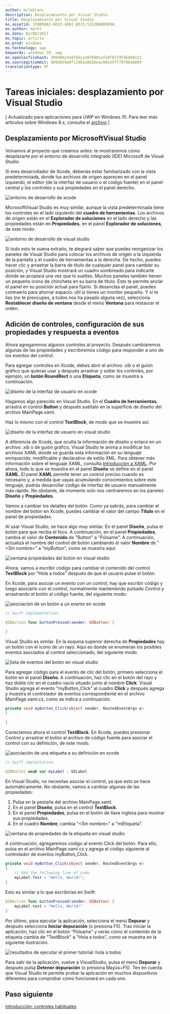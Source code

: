 ```yaml
---
author: mcleblanc
description: Desplazamiento por Visual Studio
title: Desplazamiento por Visual Studio
ms.assetid: 7FBB50A2-6D22-4082-B333-5153DADDDE9A
ms.author: markl
ms.date: 02/08/2017
ms.topic: article
ms.prod: windows
ms.technology: uwp
keywords: windows 10, uwp
ms.openlocfilehash: 30849b23e9fbdca38f8401afe0f6f7df4b498121
ms.sourcegitcommit: 909d859a0f11981a8d1beac0da35f779786a6889
translationtype: HT
---
```

# <a name="getting-started-getting-around-in-visual-studio"></a>Tareas iniciales: desplazamiento por Visual Studio

\[ Actualizado para aplicaciones para UWP en Windows 10. Para leer más artículos sobre Windows 8.x, consulta el [archivo](http://go.microsoft.com/fwlink/p/?linkid=619132) \]

## <a name="getting-around-in-microsoft-visual-studio"></a>Desplazamiento por MicrosoftVisual Studio

Volvamos al proyecto que creamos antes: te mostraremos cómo desplazarte por el entorno de desarrollo integrado (IDE) Microsoft de Visual Studio.

Si eres desarrollador de Xcode, deberías estar familiarizado con la vista predeterminada, donde los archivos de origen aparecen en el panel izquierdo, el editor (de la interfaz de usuario o el código fuente) en el panel central y los controles y sus propiedades en el panel derecho.

![entorno de desarrollo de xcode](images/ios-to-uwp/xcode-ide.png)

MicrosoftVisual Studio es muy similar, aunque la vista predeterminada tiene los controles en el lado izquierdo del **cuadro de herramientas**. Los archivos de origen están en el **Explorador de soluciones** en el lado derecho y las propiedades están en **Propiedades**, en el panel **Explorador de soluciones**, de este modo:

![entorno de desarrollo de visual studio](images/ios-to-uwp/vs-ide.png)

Si todo esto te suena extraño, te alegrará saber que puedes reorganizar los paneles de Visual Studio para colocar los archivos de origen a la izquierda de la pantalla y el cuadro de herramientas a la derecha. De hecho, puedes hacer clic y arrastrar la barra de título de cualquier panel para cambiar su posición, y Visual Studio mostrará un cuadro sombreado para indicarte dónde se acoplará una vez que lo sueltes. Muchos paneles también tienen un pequeño icono de chincheta en su barra de título. Esto te permite anclar el panel en su posición actual para fijarlo. Si desanclas el panel, puedes contraerlo para ahorrar espacio: útil si tienes un monitor pequeño. Y si te lías (no te preocupes, a todos nos ha pasado alguna vez), selecciona **Restablecer diseño de ventana** desde el menú **Ventana** para restaurar el orden.

## <a name="adding-controls-setting-their-properties-and-responding-to-events"></a>Adición de controles, configuración de sus propiedades y respuesta a eventos

Ahora agregaremos algunos controles al proyecto. Después cambiaremos algunas de las propiedades y escribiremos código para responder a uno de los eventos del control.

Para agregar controles en Xcode, debes abrir el archivo .xib o el guión gráfico que quieras usar y después arrastrar y soltar los controles, por ejemplo, un **botón RoundRect** o una **Etiqueta**, como se muestra a continuación.

![diseño de la interfaz de usuario en xcode](images/ios-to-uwp/xcode-add-button-label.png)

Hagamos algo parecido en Visual Studio. En el **Cuadro de herramientas**, arrastra el control **Button** y después suéltalo en la superficie de diseño del archivo MainPage.xaml.

Haz lo mismo con el control **TextBlock**, de modo que se muestre así:

![diseño de la interfaz de usuario en visual studio](images/ios-to-uwp/vs-add-button-label.png)

A diferencia de Xcode, que oculta la información de diseño y enlace en un archivo .xib o de guión gráfico, Visual Studio te anima a modificar los archivos XAML donde se guarda esta información en su lenguaje enriquecido, modificable y declarativo de estilo XML. Para obtener más información sobre el lenguaje XAML, consulta [Introducción a XAML](https://msdn.microsoft.com/library/windows/apps/mt185595). Por ahora, todo lo que se muestra en el panel **Diseño** se define en el panel **XAML**. El panel **XAML** permite tener un control preciso cuando es necesario y, a medida que vayas acumulando conocimientos sobre este lenguaje, podrás desarrollar código de interfaz de usuario manualmente más rápido. No obstante, de momento solo nos centraremos en los paneles **Diseño** y **Propiedades**.

Vamos a cambiar los detalles del botón. Como ya sabrás, para cambiar el nombre del botón en Xcode, puedes cambiar el valor del campo **Título** en el panel de propiedades.

Al usar Visual Studio, se hace algo muy similar. En el panel **Diseño**, pulsa el botón para que reciba el foco. A continuación, en el panel **Propiedades**, cambia el valor de **Contenido** de "Button" a "Púlsame". A continuación, actualiza el nombre del control de botón cambiando el valor **Nombre** de "&lt;Sin nombre&gt;" a "myButton", como se muestra aquí:

![ventana propiedades del botón en visual studio](images/ios-to-uwp/vs-button-properties.png)

Ahora, vamos a escribir código para cambiar el contenido del control **TextBlock** por "Hola a todos" después de que el usuario pulse el botón.

En Xcode, para asociar un evento con un control, hay que escribir código y luego asociarlo con el control, normalmente manteniendo pulsado Control y arrastrando el botón al código fuente, del siguiente modo:

![asociación de un botón a un evento en xcode](images/ios-to-uwp/xcode-add-button-event.png)

```swift
// Swift implementation.

@IBAction func buttonPressed(sender: UIButton) {
    
}
```

Visual Studio es similar. En la esquina superior derecha de **Propiedades** hay un botón con el icono de un rayo. Aquí es donde se enumeran los posibles eventos asociados al control seleccionado, del siguiente modo:

![lista de eventos del botón en visual studio](images/ios-to-uwp/vs-button-event.png)

Para agregar código para el evento de clic del botón, primero selecciona el botón en el panel **Diseño**. A continuación, haz clic en el botón del rayo y haz doble clic en el cuadro vacío situado junto al nombre **Click**. Visual Studio agrega el evento "myButton\_Click" al cuadro **Click** y después agrega y muestra el controlador de eventos correspondiente en el archivo MainPage.xaml.cs, como se indica a continuación.

```csharp
private void myButton_Click(object sender, RoutedEventArgs e)
{

}
```

Conectemos ahora el control **TextBlock**. En Xcode, puedes presionar Control y arrastrar el botón al archivo de código fuente para asociar el control con su definición, de este modo.

![asociación de una etiqueta a su definición en xcode](images/ios-to-uwp/xcode-add-button-reference.png)

```swift
// Swift implentation.

@IBOutlet weak var myLabel : UILabel
```

En Visual Studio, no necesitas asociar el control, ya que esto se hace automáticamente. No obstante, vamos a cambiar algunas de las propiedades:

1.  Pulsa en la pestaña del archivo MainPage.xaml.
2.  En el panel **Diseño**, pulsa en el control **TextBlock**.
3.  En el panel **Propiedades**, pulsa en el botón de llave inglesa para mostrar sus propiedades.
4.  En el cuadro **Nombre**, cambia "&lt;Sin nombre&gt;" a "miEtiqueta".

![ventana de propiedades de la etiqueta en visual studio](images/ios-to-uwp/vs-label-properties.png)

A continuación, agregaremos código al evento Click del botón. Para ello, pulsa en el archivo MainPage.xaml.cs y agrega el código siguiente al controlador de eventos myButton\_Click.

```csharp
private void myButton_Click(object sender, RoutedEventArgs e)
{
    // Add the following line of code.    
    myLabel.Text = "Hello, World!";
}
```

Esto es similar a lo que escribirías en Swift:

```swift
@IBAction func buttonPressed(sender: UIButton) {
    myLabel.text = "Hello, World!"
}
```

Por último, para ejecutar la aplicación, selecciona el menú **Depurar** y después selecciona **Iniciar depuración** (o presiona F5). Tras iniciar la aplicación, haz clic en el botón "Púlsame" y verás cómo el contenido de la etiqueta cambia de "TextBlock" a "Hola a todos", como se muestra en la siguiente ilustración.

![resultados de ejecutar el primer tutorial: hola a todos](images/ios-to-uwp/vs-hello-world.png)

Para salir de la aplicación, vuelve a VisualStudio, pulsa el menú **Depurar** y después pulsa **Detener depuración** (o presiona Mayús+F5). Ten en cuenta que Visual Studio te permite probar la aplicación en muchos dispositivos diferentes para comprobar cómo funcionará en cada uno.

## <a name="next-step"></a>Paso siguiente

[Introducción: controles habituales](getting-started-common-controls.md)

